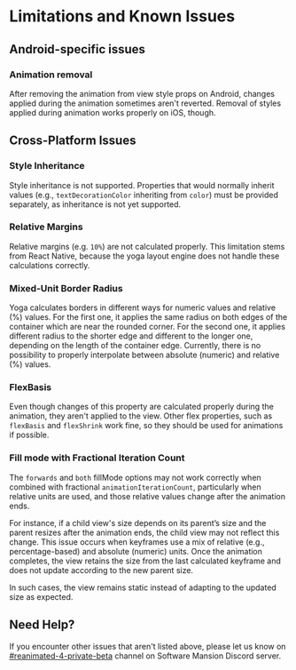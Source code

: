 # Limitations and Known Issues

## Android-specific issues

### Animation removal

After removing the animation from view style props on Android, changes applied during the animation sometimes aren't reverted. Removal of styles applied during animation works properly on iOS, though.

## Cross-Platform Issues

### Style Inheritance

Style inheritance is not supported. Properties that would normally inherit values (e.g., `textDecorationColor` inheriting from `color`) must be provided separately, as inheritance is not yet supported.

### Relative Margins

Relative margins (e.g. `10%`) are not calculated properly. This limitation stems from React Native, because the yoga layout engine does not handle these calculations correctly.

### Mixed-Unit Border Radius

Yoga calculates borders in different ways for numeric values and relative (%) values. For the first one, it applies the same radius on both edges of the container which are near the rounded corner. For the second one, it applies different radius to the shorter edge and different to the longer one, depending on the length of the container edge. Currently, there is no possibility to properly interpolate between absolute (numeric) and relative (%) values.

### FlexBasis

Even though changes of this property are calculated properly during the animation, they aren't applied to the view. Other flex properties, such as `flexBasis` and `flexShrink` work fine, so they should be used for animations if possible.

### Fill mode with Fractional Iteration Count

The `forwards` and `both` fillMode options may not work correctly when combined with fractional `animationIterationCount`, particularly when relative units are used, and those relative values change after the animation ends.

For instance, if a child view's size depends on its parent’s size and the parent resizes after the animation ends, the child view may not reflect this change. This issue occurs when keyframes use a mix of relative (e.g., percentage-based) and absolute (numeric) units. Once the animation completes, the view retains the size from the last calculated keyframe and does not update according to the new parent size.

In such cases, the view remains static instead of adapting to the updated size as expected.

## Need Help?

If you encounter other issues that aren't listed above, please let us know on [#reanimated-4-private-beta](https://discord.com/channels/464786597288738816/1308044483283390494) channel on Software Mansion Discord server.
